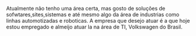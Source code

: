  Atualmente não tenho uma área certa, mas gosto de soluções de sofwtares,sites,sistemas e até mesmo algo da área de industrias como linhas automotizadas e roboticas.
 A empresa que desejo atuar é a que hoje estou empregado e almeijo atuar la na área de TI, Volkswagen do Brasil.
